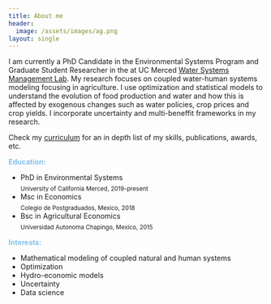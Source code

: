 ```yaml
---
title: About me
header:
  image: /assets/images/ag.png
layout: single
---
```



<meta name="viewport" content="width=device-width, initial-scale=1">
<script src="https://kit.fontawesome.com/a076d05399.js" crossorigin="anonymous"></script>
<!--Get your own code at fontawesome.com-->


I am currently a PhD Candidate in the Environmental Systems Program and Graduate Student Researcher in the  at UC Merced <a href="https://www.wsm.ucmerced.edu/">Water Systems Management Lab</a>. My research focuses on coupled water-human systems modeling focusing in agriculture. I use optimization and statistical models to understand the evolution of food production and water and how this is affected by exogenous changes such as water policies, crop prices and crop yields. I incorporate uncertainty and multi-beneffit frameworks in my research. 



Check my [curriculum](https://github.com/josemrodriguezf/josemrodriguezf.github.io/raw/master/assets/pdf/Jose_Rodriguez_CV.pdf) for an in depth list of my skills, publications, awards, etc. 


<p style="color:#85c1e9;"><b><i class="fas fa-graduation-cap"></i> Education:</b></p>

- PhD in Environmental Systems\
<sub>University of California Merced, 2019-present</sub>
- Msc in Economics\
 <sub>Colegio de Postgraduados, Mexico, 2018</sub>
- Bsc in Agricultural Economics\
  <sub>Universidad Autonoma Chapingo, Mexico, 2015</sub>

<p style="color:#85c1e9;"><b><i class="fas fa-hiking"></i> Interests:</b><p>

- Mathematical modeling of coupled natural and human systems
- Optimization
- Hydro-economic models
- Uncertainty
- Data science


